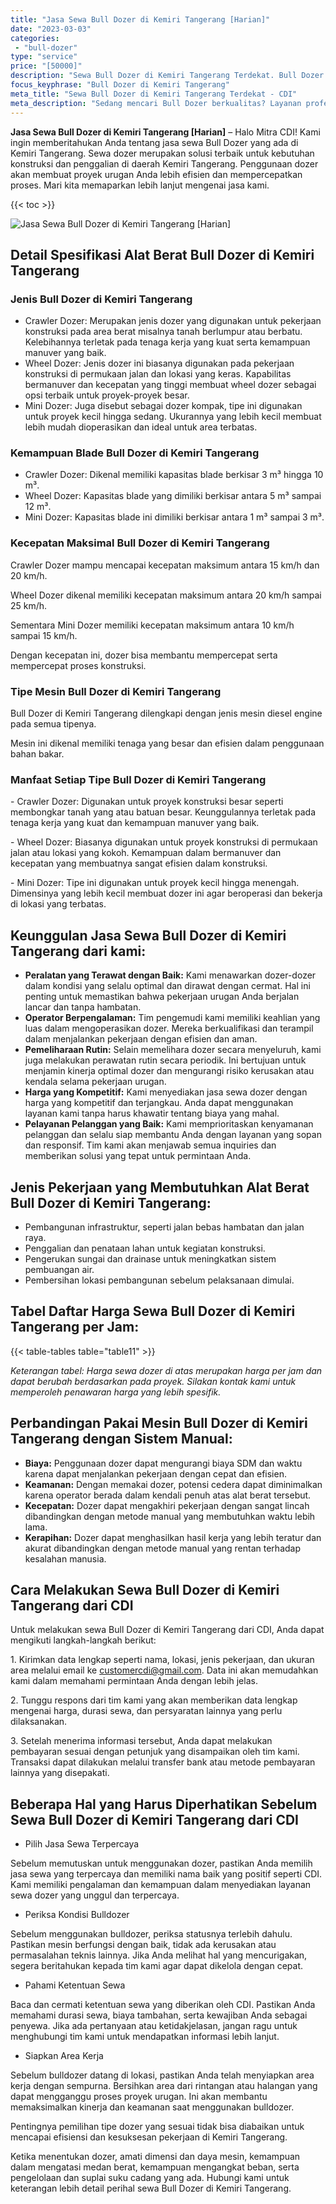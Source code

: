 ```yaml
---
title: "Jasa Sewa Bull Dozer di Kemiri Tangerang [Harian]"
date: "2023-03-03"
categories:
 - "bull-dozer"
type: "service"
price: "[50000]"
description: "Sewa Bull Dozer di Kemiri Tangerang Terdekat. Bull Dozer ini menjadi solusi utama dalam proyek pembangunan sebagai peralatan konstruksi powerful dan efisien. Hubungi kami untuk informasi lebih detail."
focus_keyphrase: "Bull Dozer di Kemiri Tangerang"
meta_title: "Sewa Bull Dozer di Kemiri Tangerang Terdekat - CDI"
meta_description: "Sedang mencari Bull Dozer berkualitas? Layanan profesional kami siap melayani dengan harga kompetitif. Dapatkan penawaran sekarang."
---
```


**Jasa Sewa Bull Dozer di Kemiri Tangerang [Harian]** – Halo Mitra CDI! Kami ingin memberitahukan Anda tentang jasa sewa Bull Dozer yang ada di Kemiri Tangerang. Sewa dozer merupakan solusi terbaik untuk kebutuhan konstruksi dan penggalian di daerah Kemiri Tangerang. Penggunaan dozer akan membuat proyek urugan Anda lebih efisien dan mempercepatkan proses. Mari kita memaparkan lebih lanjut mengenai jasa kami.

{{< toc >}}

![Jasa Sewa Bull Dozer di Kemiri Tangerang [Harian]](/images/bull-dozer/bull-dozer-08.jpg)

## Detail Spesifikasi Alat Berat Bull Dozer di Kemiri Tangerang

### Jenis Bull Dozer di Kemiri Tangerang

*   Crawler Dozer: Merupakan jenis dozer yang digunakan untuk pekerjaan konstruksi pada area berat misalnya tanah berlumpur atau berbatu. Kelebihannya terletak pada tenaga kerja yang kuat serta kemampuan manuver yang baik.
*   Wheel Dozer: Jenis dozer ini biasanya digunakan pada pekerjaan konstruksi di permukaan jalan dan lokasi yang keras. Kapabilitas bermanuver dan kecepatan yang tinggi membuat wheel dozer sebagai opsi terbaik untuk proyek-proyek besar.
*   Mini Dozer: Juga disebut sebagai dozer kompak, tipe ini digunakan untuk proyek kecil hingga sedang. Ukurannya yang lebih kecil membuat lebih mudah dioperasikan dan ideal untuk area terbatas.

### Kemampuan Blade Bull Dozer di Kemiri Tangerang

*   Crawler Dozer: Dikenal memiliki kapasitas blade berkisar 3 m³ hingga 10 m³.
*   Wheel Dozer: Kapasitas blade yang dimiliki berkisar antara 5 m³ sampai 12 m³.
*   Mini Dozer: Kapasitas blade ini dimiliki berkisar antara 1 m³ sampai 3 m³.

### Kecepatan Maksimal Bull Dozer di Kemiri Tangerang

Crawler Dozer mampu mencapai kecepatan maksimum antara 15 km/h dan 20 km/h.

Wheel Dozer dikenal memiliki kecepatan maksimum antara 20 km/h sampai 25 km/h.

Sementara Mini Dozer memiliki kecepatan maksimum antara 10 km/h sampai 15 km/h.

Dengan kecepatan ini, dozer bisa membantu mempercepat serta mempercepat proses konstruksi.

### Tipe Mesin Bull Dozer di Kemiri Tangerang

Bull Dozer di Kemiri Tangerang dilengkapi dengan jenis mesin diesel engine pada semua tipenya.

Mesin ini dikenal memiliki tenaga yang besar dan efisien dalam penggunaan bahan bakar.

### Manfaat Setiap Tipe Bull Dozer di Kemiri Tangerang

\- Crawler Dozer: Digunakan untuk proyek konstruksi besar seperti membongkar tanah yang atau batuan besar. Keunggulannya terletak pada tenaga kerja yang kuat dan kemampuan manuver yang baik.

\- Wheel Dozer: Biasanya digunakan untuk proyek konstruksi di permukaan jalan atau lokasi yang kokoh. Kemampuan dalam bermanuver dan kecepatan yang membuatnya sangat efisien dalam konstruksi.

\- Mini Dozer: Tipe ini digunakan untuk proyek kecil hingga menengah. Dimensinya yang lebih kecil membuat dozer ini agar beroperasi dan bekerja di lokasi yang terbatas.

## Keunggulan Jasa Sewa Bull Dozer di Kemiri Tangerang dari kami:

*   **Peralatan yang Terawat dengan Baik:** Kami menawarkan dozer-dozer dalam kondisi yang selalu optimal dan dirawat dengan cermat. Hal ini penting untuk memastikan bahwa pekerjaan urugan Anda berjalan lancar dan tanpa hambatan.
*   **Operator Berpengalaman:** Tim pengemudi kami memiliki keahlian yang luas dalam mengoperasikan dozer. Mereka berkualifikasi dan terampil dalam menjalankan pekerjaan dengan efisien dan aman.
*   **Pemeliharaan Rutin:** Selain memelihara dozer secara menyeluruh, kami juga melakukan perawatan rutin secara periodik. Ini bertujuan untuk menjamin kinerja optimal dozer dan mengurangi risiko kerusakan atau kendala selama pekerjaan urugan.
*   **Harga yang Kompetitif:** Kami menyediakan jasa sewa dozer dengan harga yang kompetitif dan terjangkau. Anda dapat menggunakan layanan kami tanpa harus khawatir tentang biaya yang mahal.
*   **Pelayanan Pelanggan yang Baik:** Kami memprioritaskan kenyamanan pelanggan dan selalu siap membantu Anda dengan layanan yang sopan dan responsif. Tim kami akan menjawab semua inquiries dan memberikan solusi yang tepat untuk permintaan Anda.

## Jenis Pekerjaan yang Membutuhkan Alat Berat Bull Dozer di Kemiri Tangerang:

*   Pembangunan infrastruktur, seperti jalan bebas hambatan dan jalan raya.
*   Penggalian dan penataan lahan untuk kegiatan konstruksi.
*   Pengerukan sungai dan drainase untuk meningkatkan sistem pembuangan air.
*   Pembersihan lokasi pembangunan sebelum pelaksanaan dimulai.

## Tabel Daftar Harga Sewa Bull Dozer di Kemiri Tangerang per Jam:

{{< table-tables table="table11" >}}

_Keterangan tabel: Harga sewa dozer di atas merupakan harga per jam dan dapat berubah berdasarkan pada proyek. Silakan kontak kami untuk memperoleh penawaran harga yang lebih spesifik._

## Perbandingan Pakai Mesin Bull Dozer di Kemiri Tangerang dengan Sistem Manual:

*   **Biaya:** Penggunaan dozer dapat mengurangi biaya SDM dan waktu karena dapat menjalankan pekerjaan dengan cepat dan efisien.
*   **Keamanan:** Dengan memakai dozer, potensi cedera dapat diminimalkan karena operator berada dalam kendali penuh atas alat berat tersebut.
*   **Kecepatan:** Dozer dapat mengakhiri pekerjaan dengan sangat lincah dibandingkan dengan metode manual yang membutuhkan waktu lebih lama.
*   **Kerapihan:** Dozer dapat menghasilkan hasil kerja yang lebih teratur dan akurat dibandingkan dengan metode manual yang rentan terhadap kesalahan manusia.

## Cara Melakukan Sewa Bull Dozer di Kemiri Tangerang dari CDI

Untuk melakukan sewa Bull Dozer di Kemiri Tangerang dari CDI, Anda dapat mengikuti langkah-langkah berikut:

1\.  Kirimkan data lengkap seperti nama, lokasi, jenis pekerjaan, dan ukuran area melalui email ke customercdi@gmail.com. Data ini akan memudahkan kami dalam memahami permintaan Anda dengan lebih jelas.

2\.  Tunggu respons dari tim kami yang akan memberikan data lengkap mengenai harga, durasi sewa, dan persyaratan lainnya yang perlu dilaksanakan.

3\.  Setelah menerima informasi tersebut, Anda dapat melakukan pembayaran sesuai dengan petunjuk yang disampaikan oleh tim kami. Transaksi dapat dilakukan melalui transfer bank atau metode pembayaran lainnya yang disepakati.

## Beberapa Hal yang Harus Diperhatikan Sebelum Sewa Bull Dozer di Kemiri Tangerang dari CDI

*   Pilih Jasa Sewa Terpercaya

Sebelum memutuskan untuk menggunakan dozer, pastikan Anda memilih jasa sewa yang terpercaya dan memiliki nama baik yang positif seperti CDI. Kami memiliki pengalaman dan kemampuan dalam menyediakan layanan sewa dozer yang unggul dan terpercaya.
*   Periksa Kondisi Bulldozer

Sebelum menggunakan bulldozer, periksa statusnya terlebih dahulu. Pastikan mesin berfungsi dengan baik, tidak ada kerusakan atau permasalahan teknis lainnya. Jika Anda melihat hal yang mencurigakan, segera beritahukan kepada tim kami agar dapat dikelola dengan cepat.
*   Pahami Ketentuan Sewa

Baca dan cermati ketentuan sewa yang diberikan oleh CDI. Pastikan Anda memahami durasi sewa, biaya tambahan, serta kewajiban Anda sebagai penyewa. Jika ada pertanyaan atau ketidakjelasan, jangan ragu untuk menghubungi tim kami untuk mendapatkan informasi lebih lanjut.
*   Siapkan Area Kerja

Sebelum bulldozer datang di lokasi, pastikan Anda telah menyiapkan area kerja dengan sempurna. Bersihkan area dari rintangan atau halangan yang dapat mengganggu proses proyek urugan. Ini akan membantu memaksimalkan kinerja dan keamanan saat menggunakan bulldozer.

Pentingnya pemilihan tipe dozer yang sesuai tidak bisa diabaikan untuk mencapai efisiensi dan kesuksesan pekerjaan di Kemiri Tangerang.

Ketika menentukan dozer, amati dimensi dan daya mesin, kemampuan dalam mengatasi medan berat, kemampuan mengangkat beban, serta pengelolaan dan suplai suku cadang yang ada. Hubungi kami untuk keterangan lebih detail perihal sewa Bull Dozer di Kemiri Tangerang.